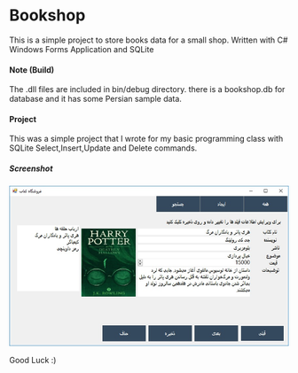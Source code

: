 # Bookshop
This is a simple project to store books data for a small shop.
Written with C# Windows Forms Application and SQLite

#### Note (Build)
The .dll files are included in bin/debug directory.
there is a bookshop.db for database and it has some Persian sample data.

#### Project
This was a simple project that I wrote for my basic programming class
with SQLite Select,Insert,Update and Delete commands.
##### Screenshot
![Bookshop Screenshot](screenshot.jpg)

Good Luck :)
